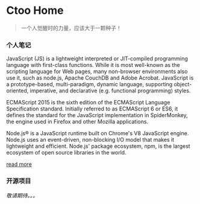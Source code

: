 # Ctoo Home

>一个人觉醒时的力量，应该大于一颗种子！

### 个人笔记
JavaScript (JS) is a lightweight interpreted or JIT-compiled programming language with first-class functions. While it is most well-known as the scripting language for Web pages, many non-browser environments also use it, such as node.js, Apache CouchDB and Adobe Acrobat. JavaScript is a prototype-based, multi-paradigm, dynamic language, supporting object-oriented, imperative, and declarative (e.g. functional programming) styles.

ECMAScript 2015 is the sixth edition of the ECMAScript Language Specification standard. Initially referred to as ECMAScript 6 or ES6, it defines the standard for the JavaScript implementation in SpiderMonkey, the engine used in Firefox and other Mozilla applications.

Node.js® is a JavaScript runtime built on Chrome's V8 JavaScript engine. Node.js uses an event-driven, non-blocking I/O model that makes it lightweight and efficient. Node.js' package ecosystem, npm, is the largest ecosystem of open source libraries in the world.

[read more](https://ctoo88.github.io/blog)

### 开源项目

*敬请期待。。。*